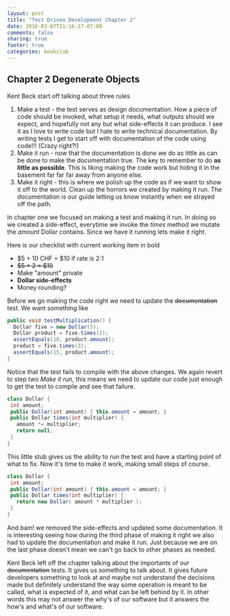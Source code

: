 ```yaml
---
layout: post
title: "Test Driven Development Chapter 2"
date: 2016-03-07T21:16:17-07:00
comments: false
sharing: true
footer: true
categories: bookclub
---
```



## Chapter 2 Degenerate Objects

Kent Beck start off talking about three rules

1. Make a test - the test serves as design documentation. How a piece of code should be invoked, what setup it needs, what outputs should we expect, and hopefully not any but what side-effects it can produce.
I see it as I love to write code but I hate to write technical documentation. By writing tests I get to start off with documentation of the code using code!!! (Crazy right?!)
1. Make it run - now that the documentation is done we do as little as can be done to make the documentation true. The key to remember to do **as little as possible**. This is liking making the code work but hiding it in the basement far far far away from anyone else.
1. Make it right - this is where we polish up the code as if we want to show it off to the world. Clean up the horrors we created by making it run. The documentation is our guide letting us know instantly when we
strayed off the path.

In chapter one we focused on making a test and making it run. In doing so we created a side-effect, everytime we invoke the *times* method we mutate the *amount* Dollar contains. Since we have it running lets
make it right.

Here is our checklist with current working item in bold

* $5 + 10 CHF = $10 if rate is 2:1
* ~~$5 * 2 = $10~~
* Make "amount" private
* **Dollar side-effects**
* Money rounding?

Before we go making the code right we need to update the ~~documentation~~ test. We want something like

```java
public void testMultiplication() {
  Dollar five = new Dollar(5);
  Dollar product = five.times(2);
  assertEquals(10, product.amount);
  product = five.times(3);
  assertEquals(15, product.amount);
}
```

Notice that the test fails to compile with the above changes. We again revert to step two *Make it run*, this means we need to update our code just enough to get the test to compile and see that failure.

```java
class Dollar {
 int amount;
 public Dollar(int amount) { this.amount = amount; }
 public Dollar times(int multiplier) {
   amount *= multiplier;
   return null;
 }
}
```

This little stub gives us the ability to run the test and have a starting point of what to fix. Now it's time to make it work, making small steps of course.

```java
class Dollar {
 int amount;
 public Dollar(int amount) { this.amount = amount; }
 public Dollar times(int multiplier) {
   return new Dollar( amount * multiplier );
 }
}
```

And bam! we removed the side-effects and updated some documentation. It is interesting seeing how during the third phase of making it right we also had to update the documentation and make it run. Just because we
are on the last phase doesn't mean we can't go back to other phases as needed.

Kent Beck left off the chapter talking about the importants of our ~~documentation~~ tests. It gives us something to talk about. It gives future developers something to look at and maybe not understand the
decisions made but definitely understand the way some operation is meant to be called, what is expected of it, and what can be left behind by it. In other words this may not answer the why's of our software but it
answers the how's and what's of our software.
